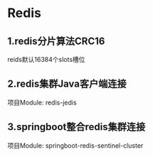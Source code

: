 # Redis
## 1.redis分片算法CRC16
reids默认16384个slots槽位
## 2.redis集群Java客户端连接
项目Module: redis-jedis
## 3.springboot整合redis集群连接
项目Module: springboot-redis-sentinel-cluster
